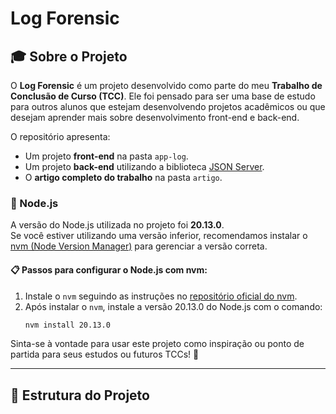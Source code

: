 # Log Forensic

## 🎓 Sobre o Projeto

O **Log Forensic** é um projeto desenvolvido como parte do meu **Trabalho de Conclusão de Curso (TCC)**. Ele foi pensado para ser uma base de estudo para outros alunos que estejam desenvolvendo projetos acadêmicos ou que desejam aprender mais sobre desenvolvimento front-end e back-end.

O repositório apresenta:
- Um projeto **front-end** na pasta `app-log`.
- Um projeto **back-end** utilizando a biblioteca [JSON Server](https://www.npmjs.com/package/json-server).
- O **artigo completo do trabalho** na pasta `artigo`.

### 🔧 Node.js

A versão do Node.js utilizada no projeto foi **20.13.0**.  
Se você estiver utilizando uma versão inferior, recomendamos instalar o [nvm (Node Version Manager)](https://github.com/nvm-sh/nvm) para gerenciar a versão correta.

#### 📋 Passos para configurar o Node.js com nvm:
1. Instale o `nvm` seguindo as instruções no [repositório oficial do nvm](https://github.com/nvm-sh/nvm).
2. Após instalar o `nvm`, instale a versão 20.13.0 do Node.js com o comando:
   ```bash
   nvm install 20.13.0

Sinta-se à vontade para usar este projeto como inspiração ou ponto de partida para seus estudos ou futuros TCCs! 🚀

---

## 📂 Estrutura do Projeto

